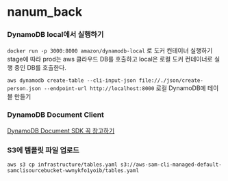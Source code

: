 # nanum_back

### DynamoDB local에서 실행하기

`docker run -p 3000:8000 amazon/dynamodb-local` 로 도커 컨테이너 실행하기
stage에 따라 prod는 aws 클라우드 DB를 호출하고 local은 로컬 도커 컨테이너로 실행 중인 DB를 호출한다.

`aws dynamodb create-table --cli-input-json file://./json/create-person.json --endpoint-url http://localhost:8000` 로컬 DynamoDB에 테이블 만들기

### DynamoDB Document Client

[DynamoDB Document SDK 꼭 참고하기](https://docs.aws.amazon.com/ko_kr/sdk-for-javascript/v2/developer-guide/dynamodb-example-document-client.html)

### S3에 템플릿 파일 업로드

`aws s3 cp infrastructure/tables.yaml s3://aws-sam-cli-managed-default-samclisourcebucket-wwnykfo1yoib/tables.yaml`

